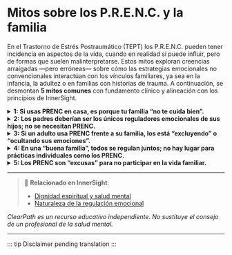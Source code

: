 ﻿# Mitos sobre los P.R.E.N.C. y la familia 

En el Trastorno de Estrés Postraumático (TEPT) los P.R.E.N.C. pueden tener incidencia en aspectos de la vida, cuando en realidad sí puede influir, pero de formas que suelen malinterpretarse. Estos mitos exploran creencias arraigadas —pero erróneas— sobre cómo las estrategias emocionales no convencionales interactúan con los vínculos familiares, ya sea en la infancia, la adultez o en familias con historias de trauma. A continuación, se desmontan **5 mitos comunes** con fundamento clínico y alineación con los principios de InnerSight.

<details>
<summary><strong>1: Si usas PRENC en casa, es porque tu familia “no te cuida bien”.</strong></summary>

<strong>Realidad:</strong> El uso de PRENC no indica falla familiar, sino autorresponsabilidad emocional. Incluso en familias amorosas, las personas con TEPT u otras sensibilidades necesitan herramientas personales para regular su sistema nervioso, algo que el amor por sí solo no puede hacer.
</details>

<details>
<summary><strong>2: Los padres deberían ser los únicos reguladores emocionales de sus hijos; no se necesitan PRENC.</strong></summary>

<strong>Realidad:</strong> Aunque la co-regulación parental es fundamental en la infancia, enseñar a los niños estrategias de autorregulación (como un “rincón sensorial” o un objeto de seguridad) les da autonomía emocional. Los PRENC, adaptados a su edad, son herramientas de empoderamiento, no sustitutos del apego.
</details>

<details>
<summary><strong>3: Si un adulto usa PRENC frente a su familia, los está “excluyendo” o “ocultando sus emociones”.</strong></summary>

<strong>Realidad:</strong> Usar un PRENC (como respirar profundamente o tocar una piedra calmante) puede ser una forma de **evitar reacciones impulsivas** que dañen la comunicación familiar. No es ocultamiento, sino un esfuerzo por responder desde la calma, no desde el trauma.
</details>

<details>
<summary><strong>4: En una “buena familia”, todos se regulan juntos; no hay lugar para prácticas individuales como los PRENC.</strong></summary>

<strong>Realidad:</strong> Las familias sanas equilibran el apoyo colectivo con el respeto por las necesidades individuales. Algunos miembros pueden necesitar momentos o herramientas personales para sentirse seguros. Esto no rompe la unidad; la fortalece con empatía diferenciada.
</details>

<details>
<summary><strong>5: Los PRENC son “excusas” para no participar en la vida familiar.</strong></summary>

<strong>Realidad:</strong> Por el contrario, muchos usan PRENC precisamente **para poder participar**: una persona con hipersensibilidad sensorial puede usar auriculares con sonidos calmantes durante una cena familiar ruidosa, lo que le permite quedarse presente en lugar de retirarse por abrumación.
</details>

---

> 🔗 **Relacionado en InnerSight**:  
> - [Dignidad espiritual y salud mental](https://inner-clarity.github.io/InnerSight/es#dignidad-espiritual-y-salud-mental)  
> - [Naturaleza de la regulación emocional](https://inner-clarity.github.io/InnerSight/es#naturaleza-de-la-regulación-emocional)

*ClearPath es un recurso educativo independiente. No sustituye el consejo de un profesional de la salud mental.*

---

::: tip
Disclaimer pending translation
:::
